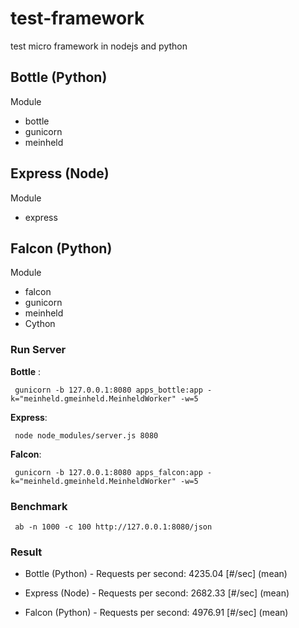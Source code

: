 test-framework
==============

test micro framework in nodejs and python

## Bottle (Python)

Module

- bottle
- gunicorn
- meinheld

## Express (Node)

Module

- express

## Falcon (Python)

Module

- falcon
- gunicorn
- meinheld
- Cython


### Run Server

**Bottle** :

	 gunicorn -b 127.0.0.1:8080 apps_bottle:app -k="meinheld.gmeinheld.MeinheldWorker" -w=5

**Express**:

	 node node_modules/server.js 8080

**Falcon**:

	 gunicorn -b 127.0.0.1:8080 apps_falcon:app -k="meinheld.gmeinheld.MeinheldWorker" -w=5

### Benchmark

	 ab -n 1000 -c 100 http://127.0.0.1:8080/json

### Result

- Bottle (Python) - Requests per second:    4235.04 [#/sec] (mean)

- Express (Node) - Requests per second:    2682.33 [#/sec] (mean)

- Falcon (Python) - Requests per second:    4976.91 [#/sec] (mean)

